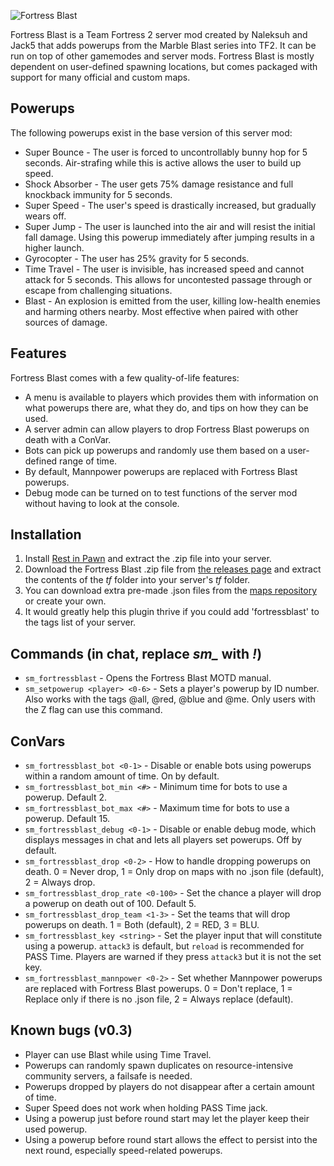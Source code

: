 ![Fortress Blast](https://fortress-blast.github.io/images/logo.png)

Fortress Blast is a Team Fortress 2 server mod created by Naleksuh and Jack5 that adds powerups from the Marble Blast series into TF2. It can be run on top of other gamemodes and server mods. Fortress Blast is mostly dependent on user-defined spawning locations, but comes packaged with support for many official and custom maps.

Powerups
--------

The following powerups exist in the base version of this server mod:

- Super Bounce - The user is forced to uncontrollably bunny hop for 5 seconds. Air-strafing while this is active allows the user to build up speed.
- Shock Absorber - The user gets 75% damage resistance and full knockback immunity for 5 seconds.
- Super Speed - The user's speed is drastically increased, but gradually wears off.
- Super Jump - The user is launched into the air and will resist the initial fall damage. Using this powerup immediately after jumping results in a higher launch.
- Gyrocopter - The user has 25% gravity for 5 seconds.
- Time Travel - The user is invisible, has increased speed and cannot attack for 5 seconds. This allows for uncontested passage through or escape from challenging situations.
- Blast - An explosion is emitted from the user, killing low-health enemies and harming others nearby. Most effective when paired with other sources of damage.

Features
--------

Fortress Blast comes with a few quality-of-life features:

- A menu is available to players which provides them with information on what powerups there are, what they do, and tips on how they can be used.
- A server admin can allow players to drop Fortress Blast powerups on death with a ConVar.
- Bots can pick up powerups and randomly use them based on a user-defined range of time.
- By default, Mannpower powerups are replaced with Fortress Blast powerups.
- Debug mode can be turned on to test functions of the server mod without having to look at the console.

Installation
------------

1) Install [Rest in Pawn](https://github.com/ErikMinekus/sm-ripext/releases/tag/1.0.6) and extract the .zip file into your server.
2) Download the Fortress Blast .zip file from [the releases page](https://github.com/Fortress-Blast/Fortress-Blast/releases) and extract the contents of the *tf* folder into your server's *tf* folder.
3) You can download extra pre-made .json files from the [maps repository](https://github.com/Fortress-Blast/Fortress-Blast-Maps) or create your own.
4) It would greatly help this plugin thrive if you could add 'fortressblast' to the tags list of your server.

Commands (in chat, replace *sm_* with *!*)
--------

- `sm_fortressblast` - Opens the Fortress Blast MOTD manual.
- `sm_setpowerup <player> <0-6>` - Sets a player's powerup by ID number. Also works with the tags @all, @red, @blue and @me. Only users with the Z flag can use this command.

ConVars
-------

- `sm_fortressblast_bot <0-1>` - Disable or enable bots using powerups within a random amount of time. On by default.
- `sm_fortressblast_bot_min <#>` - Minimum time for bots to use a powerup. Default 2.
- `sm_fortressblast_bot_max <#>` - Maximum time for bots to use a powerup. Default 15.
- `sm_fortressblast_debug <0-1>` - Disable or enable debug mode, which displays messages in chat and lets all players set powerups. Off by default.
- `sm_fortressblast_drop <0-2>` - How to handle dropping powerups on death. 0 = Never drop, 1 = Only drop on maps with no .json file (default), 2 = Always drop.
- `sm_fortressblast_drop_rate <0-100>` - Set the chance a player will drop a powerup on death out of 100. Default 5.
- `sm_fortressblast_drop_team <1-3>` - Set the teams that will drop powerups on death. 1 = Both (default), 2 = RED, 3 = BLU.
- `sm_fortressblast_key <string>` - Set the player input that will constitute using a powerup. `attack3` is default, but `reload` is recommended for PASS Time. Players are warned if they press `attack3` but it is not the set key.
- `sm_fortressblast_mannpower <0-2>` - Set whether Mannpower powerups are replaced with Fortress Blast powerups. 0 = Don't replace, 1 = Replace only if there is no .json file, 2 = Always replace (default).

Known bugs (v0.3)
-----------------

- Player can use Blast while using Time Travel.
- Powerups can randomly spawn duplicates on resource-intensive community servers, a failsafe is needed.
- Powerups dropped by players do not disappear after a certain amount of time.
- Super Speed does not work when holding PASS Time jack.
- Using a powerup just before round start may let the player keep their used powerup.
- Using a powerup before round start allows the effect to persist into the next round, especially speed-related powerups.

